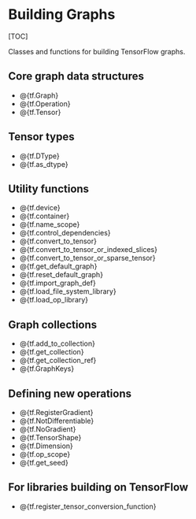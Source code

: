 # Building Graphs
[TOC]

Classes and functions for building TensorFlow graphs.

## Core graph data structures

*   @{tf.Graph}
*   @{tf.Operation}
*   @{tf.Tensor}

## Tensor types

*   @{tf.DType}
*   @{tf.as_dtype}

## Utility functions

*   @{tf.device}
*   @{tf.container}
*   @{tf.name_scope}
*   @{tf.control_dependencies}
*   @{tf.convert_to_tensor}
*   @{tf.convert_to_tensor_or_indexed_slices}
*   @{tf.convert_to_tensor_or_sparse_tensor}
*   @{tf.get_default_graph}
*   @{tf.reset_default_graph}
*   @{tf.import_graph_def}
*   @{tf.load_file_system_library}
*   @{tf.load_op_library}

## Graph collections

*   @{tf.add_to_collection}
*   @{tf.get_collection}
*   @{tf.get_collection_ref}
*   @{tf.GraphKeys}

## Defining new operations

*   @{tf.RegisterGradient}
*   @{tf.NotDifferentiable}
*   @{tf.NoGradient}
*   @{tf.TensorShape}
*   @{tf.Dimension}
*   @{tf.op_scope}
*   @{tf.get_seed}

## For libraries building on TensorFlow

*   @{tf.register_tensor_conversion_function}
